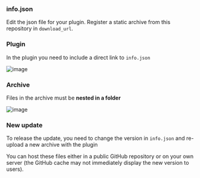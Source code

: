 ### info.json

Edit the json file for your plugin. Register a static archive from this repository in `download_url`.


### Plugin

In the plugin you need to include a direct link to `info.json`

![image](https://github.com/user-attachments/assets/f6e70daa-d6ad-45bd-a0f2-9049dbad1c4b)


### Archive

Files in the archive must be **nested in a folder**

![image](https://github.com/user-attachments/assets/ce8231fa-1ad8-4064-b24a-054a3d1f5b7c)


### New update

To release the update, you need to change the version in `info.json` and re-upload a new archive with the plugin

You can host these files either in a public GitHub repository or on your own server (the GitHub cache may not immediately display the new version to users).
